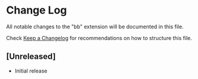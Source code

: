 # Change Log

All notable changes to the "bb" extension will be documented in this file.

Check [Keep a Changelog](http://keepachangelog.com/) for recommendations on how to structure this file.

## [Unreleased]

- Initial release